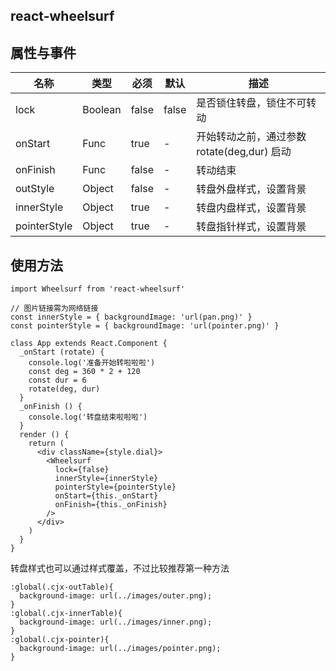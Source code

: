 react-wheelsurf
-----------------

## 属性与事件

| 名称 | 类型 | 必须 | 默认 | 描述 |
|-----|-----|------|-----|-----|
|lock|Boolean|false|false|是否锁住转盘，锁住不可转动|
|onStart|Func|true|-|开始转动之前，通过参数 rotate(deg,dur) 启动|
|onFinish|Func|false|-|转动结束|
|outStyle|Object|false|-|转盘外盘样式，设置背景|
|innerStyle|Object|true|-|转盘内盘样式，设置背景|
|pointerStyle|Object|true|-|转盘指针样式，设置背景|

## 使用方法
```
import Wheelsurf from 'react-wheelsurf'

// 图片链接需为网络链接
const innerStyle = { backgroundImage: 'url(pan.png)' }
const pointerStyle = { backgroundImage: 'url(pointer.png)' }

class App extends React.Component {
  _onStart (rotate) {
    console.log('准备开始转啦啦啦')
    const deg = 360 * 2 + 120
    const dur = 6
    rotate(deg, dur)
  }
  _onFinish () {
    console.log('转盘结束啦啦啦')
  }
  render () {
    return (
      <div className={style.dial}>
        <Wheelsurf
          lock={false}
          innerStyle={innerStyle}
          pointerStyle={pointerStyle}
          onStart={this._onStart}
          onFinish={this._onFinish}
        />
      </div>
    )
  }
}
```

转盘样式也可以通过样式覆盖，不过比较推荐第一种方法
```
:global(.cjx-outTable){
  background-image: url(../images/outer.png);
}
:global(.cjx-innerTable){
  background-image: url(../images/inner.png);
}
:global(.cjx-pointer){
  background-image: url(../images/pointer.png);
} 
```
